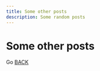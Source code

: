 ```yaml
---
title: Some other posts
description: Some random posts
---
```


# Some other posts

Go [BACK](/post/220215-parser-testing)
